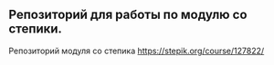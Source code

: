 ## Репозиторий для работы по модулю со степики.
Репозиторий модуля со степика https://stepik.org/course/127822/
